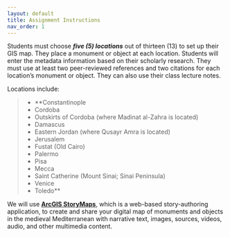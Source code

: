 ```yaml
---
layout: default
title: Assignment Instructions
nav_order: 1
---
```


Students must choose ***five (5) locations*** out of thirteen (13) to set up their GIS map. They place a monument or object at each location. Students will enter the metadata information based on their scholarly research. They must use at least two peer-reviewed references and two citations for each location’s monument or object. They can also use their class lecture notes. 

Locations include: 
> - **Constantinople
> - Cordoba
> - Outskirts of Cordoba (where Madinat al-Zahra is located)
> - Damascus
> - Eastern Jordan (where Qusayr Amra is located)
> - Jerusalem
> - Fustat (Old Cairo)
> - Palermo
> - Pisa
> - Mecca
> - Saint Catherine (Mount Sinai; Sinai Peninsula)
> - Venice
> - Toledo**

We will use **[ArcGIS StoryMaps](https://www.esri.com/en-us/arcgis/products/arcgis-storymaps/overview)**, which is a web-based story-authoring application, to create and share your digital map of monuments and objects in the medieval Mediterranean with narrative text, images, sources, videos, audio, and other multimedia content. 
